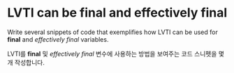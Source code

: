 # LVTI can be final and effectively final

Write several snippets of code that exemplifies how LVTI can be used for **final** and _effectively final_ variables.

LVTI를 **final** 및 _effectively final_ 변수에 사용하는 방법을 보여주는 코드 스니펫을 몇 개 작성합니다.
